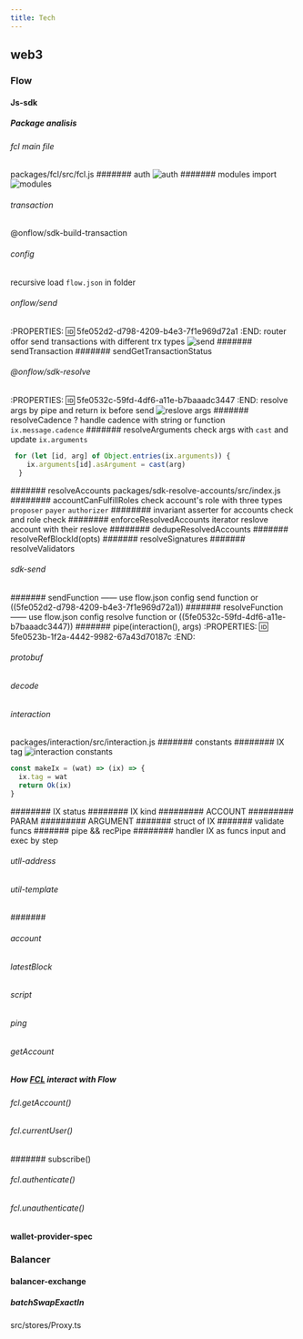 ```yaml
---
title: Tech
---
```


## web3
### Flow
#### Js-sdk
##### Package analisis
###### fcl main file  
packages/fcl/src/fcl.js
####### auth
![auth](https://trello-attachments.s3.amazonaws.com/5fccc55f9c47787592af6b96/505x222/cf6ad803cccfd69501cd183bac6c4753/image.png)
####### modules import
 ![modules](https://trello-attachments.s3.amazonaws.com/5fccc55f9c47787592af6b96/577x461/98faad85fa771dfeea66278ea651a319/image.png)
###### transaction
@onflow/sdk-build-transaction
###### config
recursive load `flow.json` in folder
###### onflow/send
:PROPERTIES:
:id: 5fe052d2-d798-4209-b4e3-7f1e969d72a1
:END:
router offor send transactions with different trx types
![send](https://trello-attachments.s3.amazonaws.com/5fccc55f9c47787592af6b96/595x698/5366dc505b026b98a24eff6e4ddf47c5/image.png)
####### sendTransaction
####### sendGetTransactionStatus
###### @onflow/sdk-resolve 
:PROPERTIES:
:id: 5fe0532c-59fd-4df6-a11e-b7baaadc3447
:END:
resolve args by pipe and return ix before send 
![reslove args](https://trello-attachments.s3.amazonaws.com/5fccc55f9c47787592af6b96/453x178/ced5a8e22da1b51779d6f00b9e6b8e56/image.png)
####### resolveCadence ?
handle cadence with string or function `ix.message.cadence`
####### resolveArguments
check args with `cast`  and update `ix.arguments` 
``` javascript
 for (let [id, arg] of Object.entries(ix.arguments)) {
    ix.arguments[id].asArgument = cast(arg)
  }
```
####### resolveAccounts
packages/sdk-resolve-accounts/src/index.js
######## accountCanFulfillRoles
check account's role with three types `proposer` `payer` `authorizer`
######## invariant
asserter for accounts check and role check
######## enforceResolvedAccounts
iterator reslove account with their reslove
######## dedupeResolvedAccounts
####### resolveRefBlockId(opts)
####### resolveSignatures
####### resolveValidators
###### sdk-send
####### sendFunction  —— use flow.json config send function or ((5fe052d2-d798-4209-b4e3-7f1e969d72a1))
####### resolveFunction —— use flow.json config resolve function or ((5fe0532c-59fd-4df6-a11e-b7baaadc3447))
####### pipe(interaction(), args)
:PROPERTIES:
:id: 5fe0523b-1f2a-4442-9982-67a43d70187c
:END:
###### protobuf
###### decode
###### interaction
packages/interaction/src/interaction.js
####### constants
######## IX tag 
![interaction constants](https://trello-attachments.s3.amazonaws.com/5fccc55f9c47787592af6b96/518x340/6b86c4bfb3e65f2e000c2c649a31dd9f/image.png)

```typescript
const makeIx = (wat) => (ix) => {
  ix.tag = wat
  return Ok(ix)
}
```
######## IX status
######## IX kind
######### ACCOUNT
######### PARAM
######### ARGUMENT
####### struct of IX
####### validate funcs
####### pipe && recPipe
######## handler IX as funcs input and exec by step
###### utll-address
###### util-template
#######
###### account
###### latestBlock
###### script
###### ping
###### getAccount
##### How [FCL](https://github.com/onflow/flow-js-sdk) interact with Flow
###### fcl.getAccount()
###### fcl.currentUser()
####### subscribe()
###### fcl.authenticate()
###### fcl.unauthenticate()
#### wallet-provider-spec
### Balancer
#### balancer-exchange
##### batchSwapExactIn
src/stores/Proxy.ts
